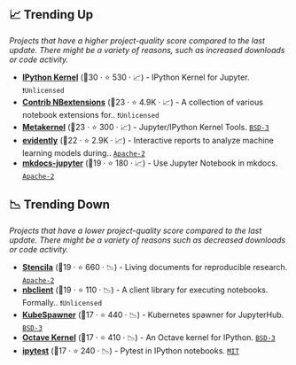 ## 📈 Trending Up

_Projects that have a higher project-quality score compared to the last update. There might be a variety of reasons, such as increased downloads or code activity._

- <b><a href="https://github.com/ipython/ipykernel">IPython Kernel</a></b> (🥇30 ·  ⭐ 530 · 📈) - IPython Kernel for Jupyter. <code>❗Unlicensed</code>
- <b><a href="https://github.com/ipython-contrib/jupyter_contrib_nbextensions">Contrib NBextensions</a></b> (🥇23 ·  ⭐ 4.9K · 📈) - A collection of various notebook extensions for.. <code>❗Unlicensed</code>
- <b><a href="https://github.com/Calysto/metakernel">Metakernel</a></b> (🥇23 ·  ⭐ 300 · 📈) - Jupyter/IPython Kernel Tools. <code><a href="http://bit.ly/3aKzpTv">BSD-3</a></code>
- <b><a href="https://github.com/evidentlyai/evidently">evidently</a></b> (🥈22 ·  ⭐ 2.9K · 📈) - Interactive reports to analyze machine learning models during.. <code><a href="http://bit.ly/3nYMfla">Apache-2</a></code>
- <b><a href="https://github.com/danielfrg/mkdocs-jupyter">mkdocs-jupyter</a></b> (🥈19 ·  ⭐ 180 · 📈) - Use Jupyter Notebook in mkdocs. <code><a href="http://bit.ly/3nYMfla">Apache-2</a></code>

## 📉 Trending Down

_Projects that have a lower project-quality score compared to the last update. There might be a variety of reasons such as decreased downloads or code activity._

- <b><a href="https://github.com/stencila/stencila">Stencila</a></b> (🥈19 ·  ⭐ 660 · 📉) - Living documents for reproducible research. <code><a href="http://bit.ly/3nYMfla">Apache-2</a></code>
- <b><a href="https://github.com/jupyter/nbclient">nbclient</a></b> (🥈19 ·  ⭐ 110 · 📉) - A client library for executing notebooks. Formally.. <code>❗Unlicensed</code>
- <b><a href="https://github.com/jupyterhub/kubespawner">KubeSpawner</a></b> (🥈17 ·  ⭐ 440 · 📉) - Kubernetes spawner for JupyterHub. <code><a href="http://bit.ly/3aKzpTv">BSD-3</a></code>
- <b><a href="https://github.com/Calysto/octave_kernel">Octave Kernel</a></b> (🥈17 ·  ⭐ 410 · 📉) - An Octave kernel for IPython. <code><a href="http://bit.ly/3aKzpTv">BSD-3</a></code>
- <b><a href="https://github.com/chmp/ipytest">ipytest</a></b> (🥉17 ·  ⭐ 240 · 📉) - Pytest in IPython notebooks. <code><a href="http://bit.ly/34MBwT8">MIT</a></code>


